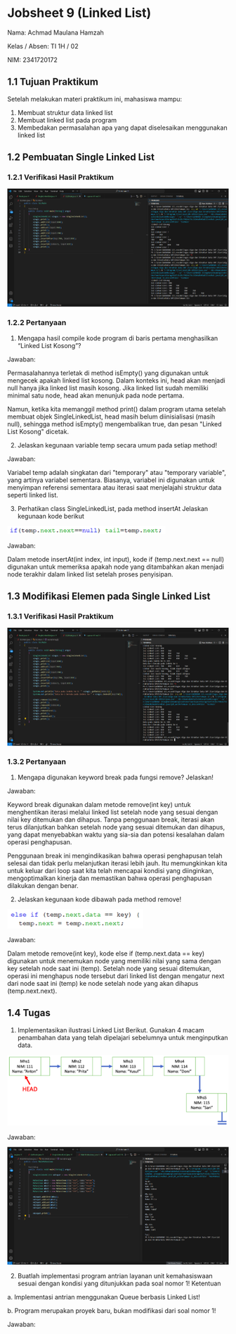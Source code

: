 # Jobsheet 9 (Linked List)
Nama: Achmad Maulana Hamzah

Kelas / Absen: TI 1H / 02

NIM: 2341720172

## 1.1 Tujuan Praktikum
Setelah melakukan materi praktikum ini, mahasiswa mampu:
1. Membuat struktur data linked list
2. Membuat linked list pada program
3. Membedakan permasalahan apa yang dapat diselesaikan menggunakan linked list

## 1.2 Pembuatan Single Linked List
### 1.2.1 Verifikasi Hasil Praktikum
<img src = "Verifikasi101.png">

### 1.2.2 Pertanyaan
1. Mengapa hasil compile kode program di baris pertama menghasilkan “Linked List Kosong”?

Jawaban: 

Permasalahannya terletak di method isEmpty() yang digunakan untuk mengecek apakah linked list kosong. Dalam konteks ini, head akan menjadi null hanya jika linked list masih kosong. Jika linked list sudah memiliki minimal satu node, head akan menunjuk pada node pertama.

Namun, ketika kita memanggil method print() dalam program utama setelah membuat objek SingleLinkedList, head masih belum diinisialisasi (masih null), sehingga method isEmpty() mengembalikan true, dan pesan "Linked List Kosong" dicetak.


2. Jelaskan kegunaan variable temp secara umum pada setiap method!

Jawaban:

Variabel temp adalah singkatan dari "temporary" atau "temporary variable", yang artinya variabel sementara. Biasanya, variabel ini digunakan untuk menyimpan referensi sementara atau iterasi saat menjelajahi struktur data seperti linked list.

3. Perhatikan class SingleLinkedList, pada method insertAt Jelaskan kegunaan kode berikut
<img src = "Soal101.png">

Jawaban:

Dalam metode insertAt(int index, int input), kode if (temp.next.next == null) digunakan untuk memeriksa apakah node yang ditambahkan akan menjadi node terakhir dalam linked list setelah proses penyisipan.

## 1.3 Modifikasi Elemen pada Single Linked List
### 1.3.1 Verifikasi Hasil Praktikum

<img src = "Verifikasi102.png">

### 1.3.2 Pertanyaan
1. Mengapa digunakan keyword break pada fungsi remove? Jelaskan!

Jawaban:

Keyword break digunakan dalam metode remove(int key) untuk menghentikan iterasi melalui linked list setelah node yang sesuai dengan nilai key ditemukan dan dihapus. Tanpa penggunaan break, iterasi akan terus dilanjutkan bahkan setelah node yang sesuai ditemukan dan dihapus, yang dapat menyebabkan waktu yang sia-sia dan potensi kesalahan dalam operasi penghapusan.

Penggunaan break ini mengindikasikan bahwa operasi penghapusan telah selesai dan tidak perlu melanjutkan iterasi lebih jauh. Itu memungkinkan kita untuk keluar dari loop saat kita telah mencapai kondisi yang diinginkan, mengoptimalkan kinerja dan memastikan bahwa operasi penghapusan dilakukan dengan benar.

2. Jelaskan kegunaan kode dibawah pada method remove!
<img src = "Soal201.png">

Jawaban:

Dalam metode remove(int key), kode else if (temp.next.data == key) digunakan untuk menemukan node yang memiliki nilai yang sama dengan key setelah node saat ini (temp). Setelah node yang sesuai ditemukan, operasi ini menghapus node tersebut dari linked list dengan mengatur next dari node saat ini (temp) ke node setelah node yang akan dihapus (temp.next.next).

## 1.4 Tugas
1. Implementasikan ilustrasi Linked List Berikut. Gunakan 4 macam penambahan data yang telah
dipelajari sebelumnya untuk menginputkan data.
<img src = "Tugas101.png">

Jawaban:

<img src = "JawabanTugas101.png">

2. Buatlah implementasi program antrian layanan unit kemahasiswaan sesuai dengan kondisi yang
ditunjukkan pada soal nomor 1! Ketentuan

a. Implementasi antrian menggunakan Queue berbasis Linked List!

b. Program merupakan proyek baru, bukan modifikasi dari soal nomor 1!

Jawaban:

